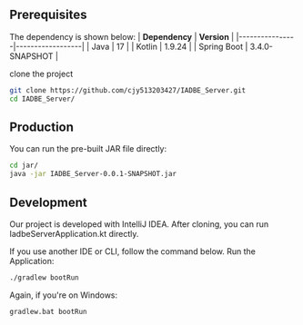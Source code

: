 ## Prerequisites
The dependency is shown below:
| **Dependency** | **Version**      |
|----------------|------------------|
| Java           | 17               |
| Kotlin         | 1.9.24           |
| Spring Boot    | 3.4.0-SNAPSHOT   |


clone the project
```bash
git clone https://github.com/cjy513203427/IADBE_Server.git
cd IADBE_Server/
```

## Production
You can run the pre-built JAR file directly:
```bash
cd jar/
java -jar IADBE_Server-0.0.1-SNAPSHOT.jar
```

## Development
Our project is developed with IntelliJ IDEA. After cloning, you can run IadbeServerApplication.kt directly.

If you use another IDE or CLI, follow the command below.
Run the Application:
```bash
./gradlew bootRun
```
Again, if you're on Windows:
```bash
gradlew.bat bootRun
```
